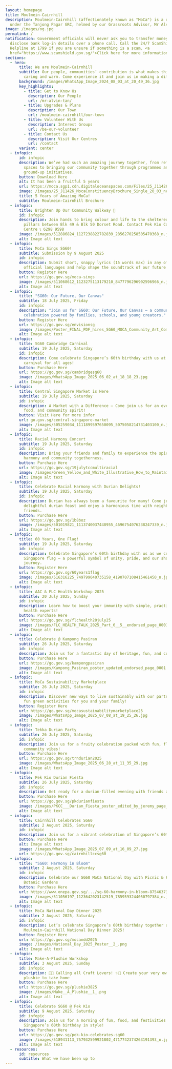 ```yaml
---
layout: homepage
title: Moulmein-Cairnhill
description: Moulmein-Cairnhill (affectionately known as "MoCa") is a division
  under the Tanjong Pagar GRC, helmed by our Grassroots Advisor, Mr Alvin Tan.
image: /images/og.jpg
permalink: /
notification: Government officials will never ask you to transfer money or
  disclose bank log-in details over a phone call. Call the 24/7 ScamShield
  Helpline at 1799 if you are unsure if something is a scam. <a
  href="https://www.scamshield.gov.sg/">Click here for more information</a>
sections:
  - hero:
      title: We are Moulmein-Cairnhill
      subtitle: Our people, communities’ contribution is what makes this town special,
        caring and warm. Come experience it and join us in making a difference.
      background: /images/WhatsApp_Image_2024_08_03_at_20_49_36.jpg
      key_highlights:
        - title: Get to Know Us
          description: Our People
          url: /mr-alvin-tan/
        - title: Upgrades & Plans
          description: Our Town
          url: /moulmein-cairnhill/our-town
        - title: Volunteer With Us
          description: Interest Groups
          url: /be-our-volunteer
        - title: Contact Us
          description: Visit Our Centres
          url: /contact
      variant: center
  - infopic:
      id: infopic
      description: We’ve had such an amazing journey together, from refreshing our
        spaces to bringing our community together through programmes and
        ground-up initiatives.
      button: Download Here
      alt: It has been a fruitful 5 years
      url: https://moca.sgp1.cdn.digitaloceanspaces.com/Files/25_J11426_MocaConstituencyBrochure_Single_20_03.pdf
      image: /images/25_J11426_MocaConstituencyBrochure_Single_20_03_new.jpg
      title: 5 Years of Amazing MoCa!
      subtitle: Moulmein-Cairnhill Brochure
  - infopic:
      title: Brighten Up Our Community Walkway 🌈
      id: infopic
      description: Join hands to bring colour and life to the sheltered walkway
        pillars between Blk 49 & Blk 50 Dorset Road. Contact Pek Kio Community
        Centre 📞 6298 9598
      image: /images/512886824_1127238822782839_2856270258505470368_n.jpg
      alt: Image alt text
  - infopic:
      title: MoCa Sings SG60!
      subtitle: Submission by 9 August 2025
      id: infopic
      description: Submit short, snappy lyrics (15 words max) in any of Singapore’s
        official languages and help shape the soundtrack of our future
      button: Register Here
      url: https://go.gov.sg/moca-sings
      image: /images/511068612_1123275113179210_8477796296902596966_n.jpg
      alt: Image alt text
  - infopic:
      title: "SG60: Our Future, Our Canvas"
      subtitle: 18 July 2025, Friday
      id: infopic
      description: "Join us for SG60: Our Future, Our Canvas – a community-led
        celebration powered by families, schools, and young creators."
      button: Register Here
      url: https://go.gov.sg/envisionsg
      image: /images/Poster_FINAL_PDF_hires_SG60_MOCA_Community_Art_Competition_page_0001.jpg
      alt: Image alt text
  - infopic:
      title: SG60 Cambridge Carnival
      subtitle: 19 July 2025, Saturday
      id: infopic
      description: Come celebrate Singapore’s 60th birthday with us at a fun-filled
        carnival for all ages!
      button: Purchase Here
      url: https://go.gov.sg/cambridgesg60
      image: /images/WhatsApp_Image_2025_06_02_at_18_18_23.jpg
      alt: Image alt text
  - infopic:
      title: Central Singapore Market is Here
      subtitle: 19 July 2025, Saturday
      id: infopic
      description: A Market with a Difference – Come join us for an evening of fun,
        food, and community spirit!
      button: Visit Here for more infor
      url: go.gov.sg/central-singapore-market
      image: /images/505259034_1111899597650095_5075058214731403100_n.jpg
      alt: Image alt text
  - infopic:
      title: Racial Harmony Concert
      subtitle: 19 July 2025, Saturday
      id: infopic
      description: Bring your friends and family to experience the spirit of racial
        harmony and community togetherness.
      button: Purchase Here
      url: https://go.gov.sg/19julytccmultiracial
      image: /images/Green_Yellow_and_White_Illustrative_How_to_Maintain_Family_Harmony_Poster__2_.png
      alt: Image alt text
  - infopic:
      title: Celebrate Racial Harmony with Durian Delights!
      subtitle: 19 July 2025, Saturday
      id: infopic
      description: Durian has always been a favourite for many! Come join us for a
        delightful durian feast and enjoy a harmonious time with neighbours and
        friends.
      button: Purchase Here
      url: https://go.gov.sg/1b8boz
      image: /images/501019821_1113740037448955_4696754076238247339_n.jpg
      alt: Image alt text
  - infopic:
      title: 60 Years, One Flag!
      subtitle: 19 July 2025, Saturday
      id: infopic
      description: Celebrate Singapore’s 60th birthday with us as we create a giant
        Singapore flag — a powerful symbol of unity, pride, and our shared
        journey.
      button: Register Here
      url: https://go.gov.sg/60years1flag
      image: /images/516316225_749799040735158_4190707108415461450_n.jpg
      alt: Image alt text
  - infopic:
      title: AAC & FLC Health Workshop 2025
      subtitle: 20 July 2025, Sunday
      id: infopic
      description: Learn how to boost your immunity with simple, practical tips from
        health experts!
      button: Purchase Here
      url: https://go.gov.sg/flchealth20july25
      image: /images/FLC_HEALTH_TALK_2025_Part_6__5__endorsed_page_0001.jpg
      alt: Image alt text
  - infopic:
      title: Celebrate @ Kampong Pasiran
      subtitle: 26 July 2025, Saturday
      id: infopic
      description: Join us for a fantastic day of heritage, fun, and community spirit!
      button: Purchase Here
      url: https://go.gov.sg/kampongpasiran
      image: /images/Kampong_Pasiran_poster_updated_endorsed_page_0001.jpg
      alt: Image alt text
  - infopic:
      title: MoCa Sustainability Marketplace
      subtitle: 26 July 2025, Saturday
      id: infopic
      description: Discover new ways to live sustainably with our partners and enjoy
        fun green activities for you and your family!
      button: Register Here
      url: https://go.gov.sg/mocasustainabilitymarketplace25
      image: /images/WhatsApp_Image_2025_07_08_at_19_25_26.jpg
      alt: Image alt text
  - infopic:
      title: Tekka Durian Party
      subtitle: 26 July 2025, Saturday
      id: infopic
      description: Join us for a fruity celebration packed with fun, flavour and
        community vibes!
      button: Purchase Here
      url: https://go.gov.sg/trndurian2025
      image: /images/WhatsApp_Image_2025_06_28_at_11_35_29.jpg
      alt: Image alt text
  - infopic:
      title: Pek Kio Durian Fiesta
      subtitle: 26 July 2025, Saturday
      id: infopic
      description: Get ready for a durian-filled evening with friends and neighbors!
      button: Purchase Here
      url: https://go.gov.sg/pkdurianfiesta
      image: /images/PKCC___Durian_Fiesta_poster_edited_by_jeremy_page_0001.jpg
      alt: Image alt text
  - infopic:
      title: Cairnhill Celebrates SG60
      subtitle: 2 August 2025, Saturday
      id: infopic
      description: Join us for a vibrant celebration of Singapore’s 60th National Day!
      button: Purchase Here
      alt: Image alt text
      image: /images/WhatsApp_Image_2025_07_09_at_16_09_27.jpg
      url: https://go.gov.sg/cairnhillccsg60
  - infopic:
      title: "SG60: Harmony in Bloom"
      subtitle: 2 August 2025, Saturday
      id: infopic
      description: Celebrate our SG60 MoCa National Day with Picnic & Performances @
        Botanic Gardens
      button: Purchase Here
      url: https://www.onepa.gov.sg/.../sg-60-harmony-in-bloom-87546373
      image: /images/511056197_1123642023142519_7859593244050797384_n.jpg
      alt: Image alt text
  - infopic:
      title: MoCa National Day Dinner 2025
      subtitle: 2 August 2025, Saturday
      id: infopic
      description: Let’s celebrate Singapore’s 60th birthday together at the
        Moulmein-Cairnhill National Day Dinner 2025!
      button: Register Here
      url: https://go.gov.sg/mocandd2025
      image: /images/National_Day_2025_Poster__2_.png
      alt: Image alt text
  - infopic:
      title: Make-A-Plushie Workshop
      subtitle: 3 August 2025, Sunday
      id: infopic
      description: 🧸✨ Calling all Craft Lovers! ✨🧸 Create your very own adorable
        plushie to take home
      button: Purchase Here
      url: https://go.gov.sg/plushie3825
      image: /images/Make__A_Plushie__1_.png
      alt: Image alt text
  - infopic:
      title: Celebrate SG60 @ Pek Kio
      subtitle: 9 August 2025, Saturday
      id: infopic
      description: Join us for a morning of fun, food, and festivities as we celebrate
        Singapore’s 60th birthday in style!
      button: Purchase Here
      url: https://go.gov.sg/pek-kio-celebrates-sg60
      image: /images/518941113_757932599921802_4717742374263191393_n.jpg
      alt: Image alt text
  - resources:
      id: resources
      subtitle: What we have been up to
---
```


